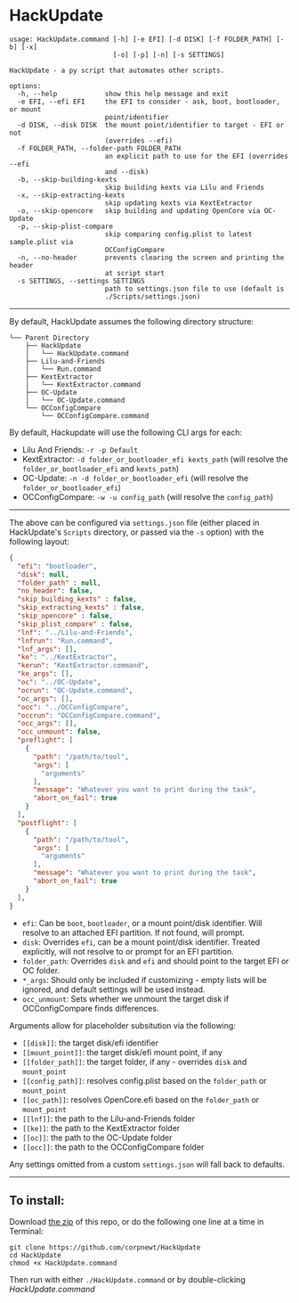 # HackUpdate
```
usage: HackUpdate.command [-h] [-e EFI] [-d DISK] [-f FOLDER_PATH] [-b] [-x]
                          [-o] [-p] [-n] [-s SETTINGS]

HackUpdate - a py script that automates other scripts.

options:
  -h, --help            show this help message and exit
  -e EFI, --efi EFI     the EFI to consider - ask, boot, bootloader, or mount
                        point/identifier
  -d DISK, --disk DISK  the mount point/identifier to target - EFI or not
                        (overrides --efi)
  -f FOLDER_PATH, --folder-path FOLDER_PATH
                        an explicit path to use for the EFI (overrides --efi
                        and --disk)
  -b, --skip-building-kexts
                        skip building kexts via Lilu and Friends
  -x, --skip-extracting-kexts
                        skip updating kexts via KextExtractor
  -o, --skip-opencore   skip building and updating OpenCore via OC-Update
  -p, --skip-plist-compare
                        skip comparing config.plist to latest sample.plist via
                        OCConfigCompare
  -n, --no-header       prevents clearing the screen and printing the header
                        at script start
  -s SETTINGS, --settings SETTINGS
                        path to settings.json file to use (default is
                        ./Scripts/settings.json)
```
 
***

By default, HackUpdate assumes the following directory structure:

```
└── Parent Directory
    ├── HackUpdate
    │   └── HackUpdate.command
    ├── Lilu-and-Friends
    │   └── Run.command
    ├── KextExtractor
    │   └── KextExtractor.command
    ├── OC-Update
    │   └── OC-Update.command
    └── OCConfigCompare
        └── OCConfigCompare.command
```

By default, Hackupdate will use the following CLI args for each:

* Lilu And Friends: `-r -p Default`
* KextExtractor: `-d folder_or_bootloader_efi kexts_path` (will resolve the `folder_or_bootloader_efi` and `kexts_path`)
* OC-Update: `-n -d folder_or_bootloader_efi` (will resolve the `folder_or_bootloader_efi`)
* OCConfigCompare: `-w -u config_path` (will resolve the `config_path`)

***

The above can be configured via `settings.json` file (either placed in HackUpdate's `Scripts` directory, or passed via the `-s` option) with the following layout:

```json
{
  "efi": "bootloader", 
  "disk": null, 
  "folder_path" : null,
  "no_header": false,
  "skip_building_kexts" : false,
  "skip_extracting_kexts" : false,
  "skip_opencore" : false,
  "skip_plist_compare" : false,
  "lnf": "../Lilu-and-Friends", 
  "lnfrun": "Run.command", 
  "lnf_args": [], 
  "ke": "../KextExtractor", 
  "kerun": "KextExtractor.command", 
  "ke_args": [], 
  "oc": "../OC-Update", 
  "ocrun": "OC-Update.command", 
  "oc_args": [], 
  "occ": "../OCConfigCompare", 
  "occrun": "OCConfigCompare.command", 
  "occ_args": [], 
  "occ_unmount": false,
  "preflight": [
    {
      "path": "/path/to/tool",
      "args": [
        "arguments"
      ],
      "message": "Whatever you want to print during the task",
      "abort_on_fail": true
    }
  ],
  "postflight": [
    {
      "path": "/path/to/tool",
      "args": [
        "arguments"
      ],
      "message": "Whatever you want to print during the task",
      "abort_on_fail": true
    }
  ],
}
```
* `efi`: Can be `boot`, `bootloader`, or a mount point/disk identifier.  Will resolve to an attached EFI partition.  If not found, will prompt.
* `disk`: Overrides `efi`, can be a mount point/disk identifier.  Treated explicitly, will not resolve to or prompt for an EFI partition.
* `folder_path`: Overrides `disk` and `efi` and should point to the target EFI or OC folder.
* `*_args`: Should only be included if customizing - empty lists will be ignored, and default settings will be used instead.
* `occ_unmount`: Sets whether we unmount the target disk if OCConfigCompare finds differences.

Arguments allow for placeholder subsitution via the following:

* `[[disk]]`: the target disk/efi identifier
* `[[mount_point]]`: the target disk/efi mount point, if any
* `[[folder_path]]`: the target folder, if any - overrides `disk` and `mount_point`
* `[[config_path]]`: resolves config.plist based on the `folder_path` or `mount_point`
* `[[oc_path]]`: resolves OpenCore.efi based on the `folder_path` or `mount_point`
* `[[lnf]]`: the path to the Lilu-and-Friends folder
* `[[ke]]`: the path to the KextExtractor folder
* `[[oc]]`: the path to the OC-Update folder
* `[[occ]]`: the path to the OCConfigCompare folder

Any settings omitted from a custom `settings.json` will fall back to defaults.

***

## To install:

Download [the zip](https://github.com/corpnewt/HackUpdate/archive/refs/heads/master.zip) of this repo, or do the following one line at a time in Terminal:

    git clone https://github.com/corpnewt/HackUpdate
    cd HackUpdate
    chmod +x HackUpdate.command
    
Then run with either `./HackUpdate.command` or by double-clicking *HackUpdate.command*
